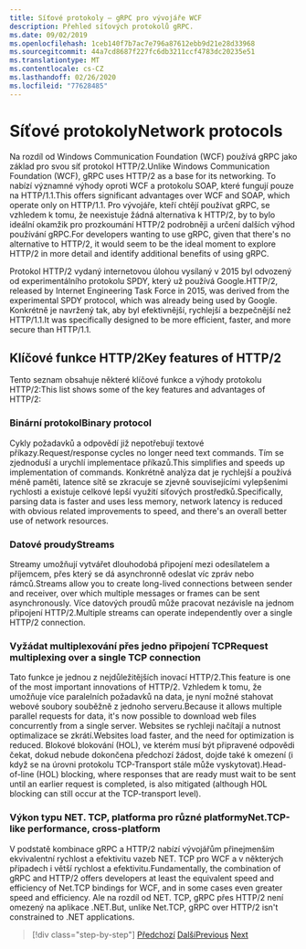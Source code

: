 ```yaml
---
title: Síťové protokoly – gRPC pro vývojáře WCF
description: Přehled síťových protokolů gRPC.
ms.date: 09/02/2019
ms.openlocfilehash: 1ceb140f7b7ac7e796a87612ebb9d21e28d33968
ms.sourcegitcommit: 44a7cd8687f227fc6db3211ccf4783dc20235e51
ms.translationtype: MT
ms.contentlocale: cs-CZ
ms.lasthandoff: 02/26/2020
ms.locfileid: "77628485"
---
```

# <a name="network-protocols"></a><span data-ttu-id="d72cf-103">Síťové protokoly</span><span class="sxs-lookup"><span data-stu-id="d72cf-103">Network protocols</span></span>

<span data-ttu-id="d72cf-104">Na rozdíl od Windows Communication Foundation (WCF) používá gRPC jako základ pro svou síť protokol HTTP/2.</span><span class="sxs-lookup"><span data-stu-id="d72cf-104">Unlike Windows Communication Foundation (WCF), gRPC uses HTTP/2 as a base for its networking.</span></span> <span data-ttu-id="d72cf-105">To nabízí významné výhody oproti WCF a protokolu SOAP, které fungují pouze na HTTP/1.1.</span><span class="sxs-lookup"><span data-stu-id="d72cf-105">This offers significant advantages over WCF and SOAP, which operate only on HTTP/1.1.</span></span> <span data-ttu-id="d72cf-106">Pro vývojáře, kteří chtějí používat gRPC, se vzhledem k tomu, že neexistuje žádná alternativa k HTTP/2, by to bylo ideální okamžik pro prozkoumání HTTP/2 podrobněji a určení dalších výhod používání gRPC.</span><span class="sxs-lookup"><span data-stu-id="d72cf-106">For developers wanting to use gRPC, given that there's no alternative to HTTP/2, it would seem to be the ideal moment to explore HTTP/2 in more detail and identify additional benefits of using gRPC.</span></span>

<span data-ttu-id="d72cf-107">Protokol HTTP/2 vydaný internetovou úlohou vysílaný v 2015 byl odvozený od experimentálního protokolu SPDY, který už používá Google.</span><span class="sxs-lookup"><span data-stu-id="d72cf-107">HTTP/2, released by Internet Engineering Task Force in 2015, was derived from the experimental SPDY protocol, which was already being used by Google.</span></span> <span data-ttu-id="d72cf-108">Konkrétně je navržený tak, aby byl efektivnější, rychlejší a bezpečnější než HTTP/1.1.</span><span class="sxs-lookup"><span data-stu-id="d72cf-108">It was specifically designed to be more efficient, faster, and more secure than HTTP/1.1.</span></span>

## <a name="key-features-of-http2"></a><span data-ttu-id="d72cf-109">Klíčové funkce HTTP/2</span><span class="sxs-lookup"><span data-stu-id="d72cf-109">Key features of HTTP/2</span></span>

<span data-ttu-id="d72cf-110">Tento seznam obsahuje některé klíčové funkce a výhody protokolu HTTP/2:</span><span class="sxs-lookup"><span data-stu-id="d72cf-110">This list shows some of the key features and advantages of HTTP/2:</span></span>

### <a name="binary-protocol"></a><span data-ttu-id="d72cf-111">Binární protokol</span><span class="sxs-lookup"><span data-stu-id="d72cf-111">Binary protocol</span></span>

<span data-ttu-id="d72cf-112">Cykly požadavků a odpovědí již nepotřebují textové příkazy.</span><span class="sxs-lookup"><span data-stu-id="d72cf-112">Request/response cycles no longer need text commands.</span></span> <span data-ttu-id="d72cf-113">Tím se zjednoduší a urychlí implementace příkazů.</span><span class="sxs-lookup"><span data-stu-id="d72cf-113">This simplifies and speeds up implementation of commands.</span></span> <span data-ttu-id="d72cf-114">Konkrétně analýza dat je rychlejší a používá méně paměti, latence sítě se zkracuje se zjevně souvisejícími vylepšeními rychlosti a existuje celkové lepší využití síťových prostředků.</span><span class="sxs-lookup"><span data-stu-id="d72cf-114">Specifically, parsing data is faster and uses less memory, network latency is reduced with obvious related improvements to speed, and there's an overall better use of network resources.</span></span>

### <a name="streams"></a><span data-ttu-id="d72cf-115">Datové proudy</span><span class="sxs-lookup"><span data-stu-id="d72cf-115">Streams</span></span>

<span data-ttu-id="d72cf-116">Streamy umožňují vytvářet dlouhodobá připojení mezi odesílatelem a příjemcem, přes který se dá asynchronně odeslat víc zpráv nebo rámců.</span><span class="sxs-lookup"><span data-stu-id="d72cf-116">Streams allow you to create long-lived connections between sender and receiver, over which multiple messages or frames can be sent asynchronously.</span></span> <span data-ttu-id="d72cf-117">Více datových proudů může pracovat nezávisle na jednom připojení HTTP/2.</span><span class="sxs-lookup"><span data-stu-id="d72cf-117">Multiple streams can operate independently over a single HTTP/2 connection.</span></span>

### <a name="request-multiplexing-over-a-single-tcp-connection"></a><span data-ttu-id="d72cf-118">Vyžádat multiplexování přes jedno připojení TCP</span><span class="sxs-lookup"><span data-stu-id="d72cf-118">Request multiplexing over a single TCP connection</span></span>

<span data-ttu-id="d72cf-119">Tato funkce je jednou z nejdůležitějších inovací HTTP/2.</span><span class="sxs-lookup"><span data-stu-id="d72cf-119">This feature is one of the most important innovations of HTTP/2.</span></span> <span data-ttu-id="d72cf-120">Vzhledem k tomu, že umožňuje více paralelních požadavků na data, je nyní možné stahovat webové soubory souběžně z jednoho serveru.</span><span class="sxs-lookup"><span data-stu-id="d72cf-120">Because it allows multiple parallel requests for data, it's now possible to download web files concurrently from a single server.</span></span> <span data-ttu-id="d72cf-121">Websites se rychleji načítají a nutnost optimalizace se zkrátí.</span><span class="sxs-lookup"><span data-stu-id="d72cf-121">Websites load faster, and the need for optimization is reduced.</span></span> <span data-ttu-id="d72cf-122">Blokové blokování (HOL), ve kterém musí být připravené odpovědi čekat, dokud nebude dokončena předchozí žádost, dojde také k omezení (i když se na úrovni protokolu TCP-Transport stále může vyskytovat).</span><span class="sxs-lookup"><span data-stu-id="d72cf-122">Head-of-line (HOL) blocking, where responses that are ready must wait to be sent until an earlier request is completed, is also mitigated (although HOL blocking can still occur at the TCP-transport level).</span></span>

### <a name="nettcp-like-performance-cross-platform"></a><span data-ttu-id="d72cf-123">Výkon typu NET. TCP, platforma pro různé platformy</span><span class="sxs-lookup"><span data-stu-id="d72cf-123">Net.TCP-like performance, cross-platform</span></span>

<span data-ttu-id="d72cf-124">V podstatě kombinace gRPC a HTTP/2 nabízí vývojářům přinejmenším ekvivalentní rychlost a efektivitu vazeb NET. TCP pro WCF a v některých případech i větší rychlost a efektivitu.</span><span class="sxs-lookup"><span data-stu-id="d72cf-124">Fundamentally, the combination of gRPC and HTTP/2 offers developers at least the equivalent speed and efficiency of Net.TCP bindings for WCF, and in some cases even greater speed and efficiency.</span></span> <span data-ttu-id="d72cf-125">Ale na rozdíl od NET. TCP, gRPC přes HTTP/2 není omezený na aplikace .NET.</span><span class="sxs-lookup"><span data-stu-id="d72cf-125">But, unlike Net.TCP, gRPC over HTTP/2 isn't constrained to .NET applications.</span></span>

>[!div class="step-by-step"]
><span data-ttu-id="d72cf-126">[Předchozí](interface-definition-language.md)
>[Další](why-grpc.md)</span><span class="sxs-lookup"><span data-stu-id="d72cf-126">[Previous](interface-definition-language.md)
[Next](why-grpc.md)</span></span>
